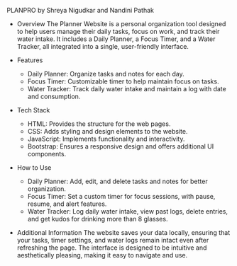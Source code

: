 PLANPRO by Shreya Nigudkar and Nandini Pathak


* Overview
    The Planner Website is a personal organization tool designed to help users manage their daily tasks, focus on work, and track their water intake. It includes a Daily Planner, a Focus Timer, and a Water Tracker, all integrated into a single, user-friendly interface.

* Features
    - Daily Planner: Organize tasks and notes for each day.
    - Focus Timer: Customizable timer to help maintain focus on tasks.
    - Water Tracker: Track daily water intake and maintain a log with date and consumption.

* Tech Stack
    - HTML: Provides the structure for the web pages.
    - CSS: Adds styling and design elements to the website.
    - JavaScript: Implements functionality and interactivity.
    - Bootstrap: Ensures a responsive design and offers additional UI components.

* How to Use
    - Daily Planner: Add, edit, and delete tasks and notes for better organization.
    - Focus Timer: Set a custom timer for focus sessions, with pause, resume, and alert features.
    - Water Tracker: Log daily water intake, view past logs, delete entries, and get kudos for drinking more than 8 glasses.

* Additional Information
The website saves your data locally, ensuring that your tasks, timer settings, and water logs remain intact even after refreshing the page.
The interface is designed to be intuitive and aesthetically pleasing, making it easy to navigate and use.
